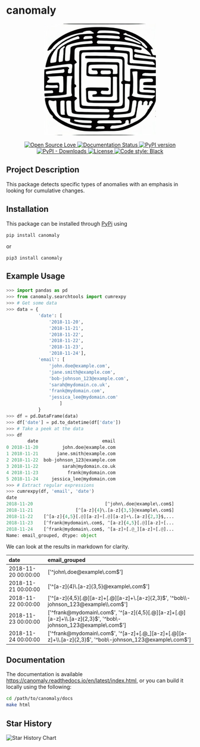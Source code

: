 # canomaly

<p align="center">
	<img src="imgs/logo.jpeg" alt='Searching for cumulative anomalies.' width="300"/>
</p>

<p align="center">
	<a href="https://github.com/ellerbrock/open-source-badges/" target="_blank">
		<img alt="Open Source Love" src="https://badges.frapsoft.com/os/v1/open-source.png?v=103">
	</a>
	<a href="https://canomaly.readthedocs.io/en/latest/?badge=latest" target="_blank">
		<img alt="Documentation Status" src="https://readthedocs.org/projects/canomaly/badge/?version=latest">
	</a>
	<a href="https://badge.fury.io/py/canomaly" target="_blank">
		<img alt="PyPI version" src="https://badge.fury.io/py/canomaly.svg">
	</a>
	<a href="https://img.shields.io/pypi/dm/canomaly" target="_blank">
		<img alt="PyPI - Downloads" src="https://img.shields.io/pypi/dm/canaomly">
	</a>
	<a href="https://github.com/galenseilis/canomaly/blob/main/LICENSE" target="_blank">
		<img alt="License" src="https://img.shields.io/badge/License-GNU--GPL-blue.svg">
	</a>
	<a href="https://github.com/psf/black" target="_blank">
		<img alt="Code style: Black" src="https://img.shields.io/badge/code%20style-black-000000.svg">
	</a>
</p>

## Project Description
This package detects specific types of anomalies with an emphasis in looking for cumulative changes. 

## Installation
This package can be installed through [PyPi](https://pypi.org/project/canomaly/) using

```
pip install canomaly
```
or 
```
pip3 install canomaly
```

## Example Usage

```python
>>> import pandas as pd
>>> from canomaly.searchtools import cumrexpy
>>> # Get some data
>>> data = {
            'date': [
                '2018-11-20',
                '2018-11-21',
                '2018-11-22',
                '2018-11-22',
                '2018-11-23',
                '2018-11-24'],
            'email': [
                'john.doe@example.com',
                'jane.smith@example.com',
                'bob-johnson_123@example.com',
                'sarah@mydomain.co.uk',
                'frank@mydomain.com',
                'jessica_lee@mydomain.com'
                    ]
            }
>>> df = pd.DataFrame(data)
>>> df['date'] = pd.to_datetime(df['date'])
>>> # Take a peek at the data
>>> df
        date                        email
0 2018-11-20         john.doe@example.com
1 2018-11-21       jane.smith@example.com
2 2018-11-22  bob-johnson_123@example.com
3 2018-11-22         sarah@mydomain.co.uk
4 2018-11-23           frank@mydomain.com
5 2018-11-24     jessica_lee@mydomain.com
>>> # Extract regular expressions
>>> cumrexpy(df, 'email', 'date')
date
2018-11-20                           [^john\.doe@example\.com$]
2018-11-21                [^[a-z]{4}\.[a-z]{3,5}@example\.com$]
2018-11-22    [^[a-z]{4,5}[.@][a-z]+[.@][a-z]+\.[a-z]{2,3}$,...
2018-11-23    [^frank@mydomain\.com$, ^[a-z]{4,5}[.@][a-z]+[...
2018-11-24    [^frank@mydomain\.com$, ^[a-z]+[.@_][a-z]+[.@]...
Name: email_grouped, dtype: object
```

We can look at the results in markdown for clarity.

| date                | email_grouped                                                                                                    |
|:--------------------|:-----------------------------------------------------------------------------------------------------------------|
| 2018-11-20 00:00:00 | ['^john\\.doe@example\\.com$']                                                                                   |
| 2018-11-21 00:00:00 | ['^[a-z]{4}\\.[a-z]{3,5}@example\\.com$']                                                                        |
| 2018-11-22 00:00:00 | ['^[a-z]{4,5}[.@][a-z]+[.@][a-z]+\\.[a-z]{2,3}$', '^bob\\-johnson_123@example\\.com$']                           |
| 2018-11-23 00:00:00 | ['^frank@mydomain\\.com$', '^[a-z]{4,5}[.@][a-z]+[.@][a-z]+\\.[a-z]{2,3}$', '^bob\\-johnson_123@example\\.com$'] |
| 2018-11-24 00:00:00 | ['^frank@mydomain\\.com$', '^[a-z]+[.@_][a-z]+[.@][a-z]+\\.[a-z]{2,3}$', '^bob\\-johnson_123@example\\.com$']    |

## Documentation

The documentation is available https://canomaly.readthedocs.io/en/latest/index.html, or you can build it locally using the following:

```bash
cd /path/to/canomaly/docs
make html
```

## Star History
![Star History Chart](https://api.star-history.com/svg?repos=galenseilis/canomaly&type=Date)


